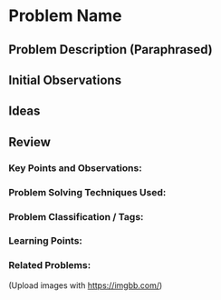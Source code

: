 
# Problem Name 

## Problem Description (Paraphrased)

## Initial Observations

## Ideas 

## Review

### Key Points and Observations:

### Problem Solving Techniques Used:


### Problem Classification / Tags:


### Learning Points:

### Related Problems:


(Upload images with https://imgbb.com/)
